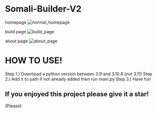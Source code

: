 # Somali-Builder-V2

homepage ![normal_homepage](https://i.imgur.com/qtn6to0.png)

build page ![build_page](https://i.imgur.com/cnoETbE.png)

about page ![about_page](https://i.imgur.com/np1SfkJ.png)

# HOW TO USE!

Step 1.) Download a python version between 3.9 and 3.10.8 (not 3.11)
Step 2.) Add it to path if not already added then run main.py
Step 3.) Have fun

## If you enjoyed this project please give it a star!

(Please)
